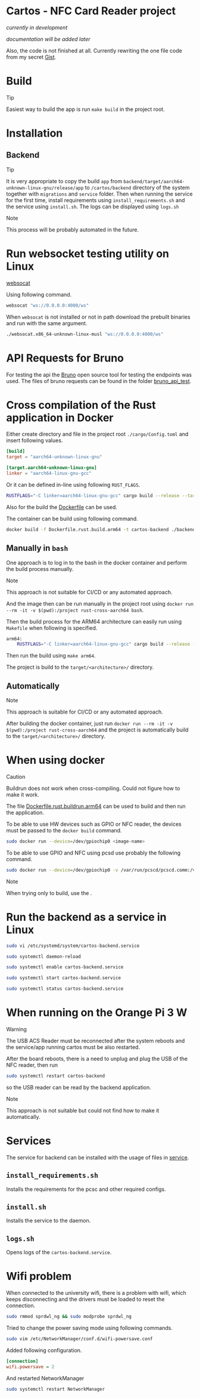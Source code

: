 # Cartos - NFC Card Reader project

_currently in development_


_documentation will be added later_

Also, the code is not finished at all. Currently rewriting the one file code from my secret [Gist](https://gist.github.com/petrzakopal/1ac14b9599f5657b5d2d78d7e89441d6).


# Build

> [!TIP]
> Easiest way to build the app is run `make build`
> in the project root.

# Installation

## Backend
> [!TIP]
> It is very appropriate to copy the build `app` from `backend/target/aarch64-unknown-linux-gnu/release/app`
> to `/cartos/backend` directory of the system together with `migrations` and `service` folder.
> Then when running the service for the first time, install requirements using `install_requirements.sh`
> and the service using `install.sh`. The logs can be displayed using `logs.sh`

> [!NOTE]
> This process will be probably automated in the future.



# Run websocket testing utility on Linux

[websocat](https://github.com/vi/websocat)

Using following command.

```sh
websocat "ws://0.0.0.0:4000/ws"
```

When `websocat` is not installed or not in path download the prebuilt binaries
and run with the same argument.

```sh
./websocat.x86_64-unknown-linux-musl "ws://0.0.0.0:4000/ws"
```

# API Requests for Bruno

For testing the api the [Bruno](https://github.com/usebruno/bruno) open source tool for testing
the endpoints was used. The files of bruno requests can be found in the folder [bruno_api_test](./bruno_api_test).

# Cross compilation of the Rust application in Docker

Either create directory and file in the project root `./cargo/Config.toml` and insert following values.

```toml
[build]
target = "aarch64-unknown-linux-gnu"

[target.aarch64-unknown-linux-gnu]
linker = "aarch64-linux-gnu-gcc"
```

Or it can be defined in-line using following `RUST_FLAGS`.

```sh
RUSTFLAGS="-C linker=aarch64-linux-gnu-gcc" cargo build --release --target aarch64-unknown-linux-gnu
```

Also for the build the [Dockerfile](Dockerfile.rust.build.arm64) can be used.

The container can be build using following command.

```sh
docker build -f Dockerfile.rust.build.arm64 -t cartos-backend ./backend
```

## Manually in `bash`
One approach is to log in to the bash in the docker container and perform the build process manually.

> [!NOTE]  
> This approach is not suitable for CI/CD or any automated approach.

And the image then can be run manually in the project root using `docker run --rm -it -v $(pwd):/project rust-cross-aarch64 bash`.

Then the build process for the ARM64 architecture can easily run using `Makefile` when following is specified.

```sh
arm64:
	RUSTFLAGS="-C linker=aarch64-linux-gnu-gcc" cargo build --release --target aarch64-unknown-linux-gnu
```

Then run the build using `make arm64`.

The project is build to the `target/<architecture>/` directory.

## Automatically

> [!NOTE]  
> This approach is suitable for CI/CD or any automated approach.

After building the docker container, just run `docker run --rm -it -v $(pwd):/project rust-cross-aarch64` and the
project is automatically build to the `target/<architecture>/` directory.

# When using docker
> [!CAUTION]
> Buildrun does not work when cross-compiling. Could not
> figure how to make it work.

The file [Dockerfile.rust.buildrun.arm64](Dockerfile.rust.buildrun.arm64) can be used to build and then run the application.

To be able to use HW devices such as GPIO or NFC reader, the devices must be passed to the `docker build` command.

```sh
sudo docker run --device=/dev/gpiochip0 <image-name>
```

To be able to use GPIO and NFC using pcsd use probably the following command.

```sh
sudo docker run --device=/dev/gpiochip0 -v /var/run/pcscd/pcscd.comm:/var/run/pcscd/pcscd.comm gpio-rust-test
```

> [!NOTE]  
> When trying only to build, use the []().

# Run the backend as a service in Linux

```sh
sudo vi /etc/systemd/system/cartos-backend.service
```

```sh
sudo systemctl daemon-reload
```

```sh
sudo systemctl enable cartos-backend.service
```

```sh
sudo systemctl start cartos-backend.service
```

```sh
sudo systemctl status cartos-backend.service
```

# When running on the Orange Pi 3 W

> [!WARNING]  
> The USB ACS Reader must be reconnected after the system reboots and the service/app 
> running cartos must be also restarted.

After the board reboots, there is a need to unplug and plug the USB of the NFC reader, then run

```sh
sudo systemctl restart cartos-backend
```

so the USB reader can be read by the backend application.


> [!NOTE]  
> This approach is not suitable but could not find how to make it automatically.

# Services

The service for backend can be installed with the usage of files in [service](.service).

## `install_requirements.sh`

Installs the requirements for the pcsc and other required configs.


## `install.sh`

Installs the service to the daemon.

## `logs.sh`

Opens logs of the `cartos-backend.service`.

# Wifi problem

When connected to the university wifi, there is a problem with wifi, which keeps disconnecting and the drivers must be loaded to reset the connection.

```sh
sudo rmmod sprdwl_ng && sudo modprobe sprdwl_ng
```

Tried to change the power saving mode using following commands.

```sh
sudo vim /etc/NetworkManager/conf.d/wifi-powersave.conf
```

Added following configuration.

```ini
[connection]
wifi.powersave = 2
```

And restarted NetworkManager

```sh
sudo systemctl restart NetworkManager
```
